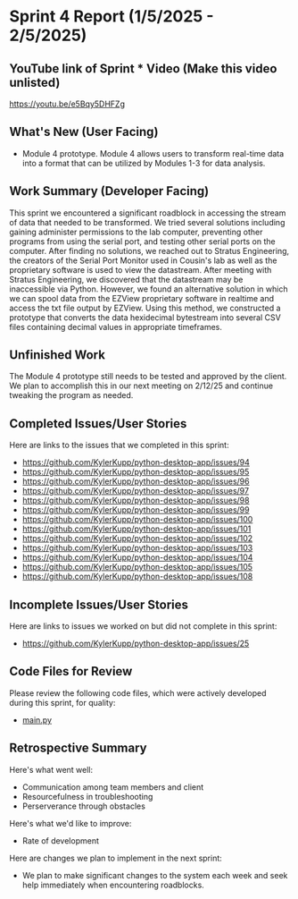 # Sprint 4 Report (1/5/2025 - 2/5/2025)

## YouTube link of Sprint * Video (Make this video unlisted)
https://youtu.be/e5Bqy5DHFZg

## What's New (User Facing)
 * Module 4 prototype. Module 4 allows users to transform real-time data into a format that can be utilized by Modules 1-3 for data analysis.

## Work Summary (Developer Facing)
This sprint we encountered a significant roadblock in accessing the stream of data that needed to be transformed. We tried several solutions including gaining administer permissions to the lab computer, preventing other programs from using the serial port, and testing other serial ports on the computer. After finding no solutions, we reached out to Stratus Engineering, the creators of the Serial Port Monitor used in Cousin's lab as well as the proprietary software is used to view the datastream. After meeting with Stratus Engineering, we discovered that the datastream may be inaccessible via Python. However, we found an alternative solution in which we can spool data from the EZView proprietary software in realtime and access the txt file output by EZView. Using this method, we constructed a prototype that converts the data hexidecimal bytestream into several CSV files containing decimal values in appropriate timeframes.

## Unfinished Work
The Module 4 prototype still needs to be tested and approved by the client. We plan to accomplish this in our next meeting on 2/12/25 and continue tweaking the program as needed.

## Completed Issues/User Stories
Here are links to the issues that we completed in this sprint:

 * https://github.com/KylerKupp/python-desktop-app/issues/94
 * https://github.com/KylerKupp/python-desktop-app/issues/95
 * https://github.com/KylerKupp/python-desktop-app/issues/96
 * https://github.com/KylerKupp/python-desktop-app/issues/97
 * https://github.com/KylerKupp/python-desktop-app/issues/98
 * https://github.com/KylerKupp/python-desktop-app/issues/99
 * https://github.com/KylerKupp/python-desktop-app/issues/100
 * https://github.com/KylerKupp/python-desktop-app/issues/101
 * https://github.com/KylerKupp/python-desktop-app/issues/102
 * https://github.com/KylerKupp/python-desktop-app/issues/103
 * https://github.com/KylerKupp/python-desktop-app/issues/104
 * https://github.com/KylerKupp/python-desktop-app/issues/105
 * https://github.com/KylerKupp/python-desktop-app/issues/108
 
 ## Incomplete Issues/User Stories
 Here are links to issues we worked on but did not complete in this sprint:
 
 * https://github.com/KylerKupp/python-desktop-app/issues/25 <Prototype was created but has not been fully tested.>

## Code Files for Review
Please review the following code files, which were actively developed during this sprint, for quality:
 * [main.py](https://github.com/KylerKupp/python-desktop-app/blob/module-4-read-data/module4/application/main.py)
 
## Retrospective Summary
Here's what went well:
  * Communication among team members and client
  * Resourcefulness in troubleshooting
  * Perserverance through obstacles
 
Here's what we'd like to improve:
   * Rate of development
  
Here are changes we plan to implement in the next sprint:
   * We plan to make significant changes to the system each week and seek help immediately when encountering roadblocks.
